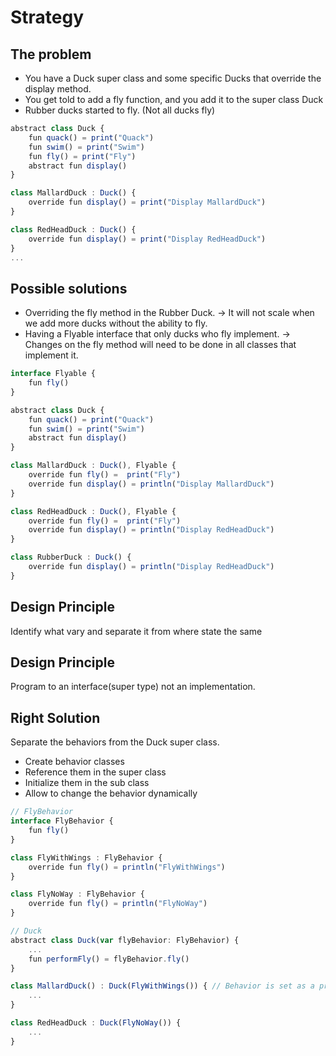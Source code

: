 # Strategy

## The problem
* You have a Duck super class and some specific Ducks that override the display method.
* You get told to add a fly function, and you add it to the super class Duck
* Rubber ducks started to fly. (Not all ducks fly) 

```js
abstract class Duck {
    fun quack() = print("Quack")
    fun swim() = print("Swim")
    fun fly() = print("Fly") 
    abstract fun display()
}

class MallardDuck : Duck() {
    override fun display() = print("Display MallardDuck")
}

class RedHeadDuck : Duck() {
    override fun display() = print("Display RedHeadDuck")
}
...
```
## Possible solutions
* Overriding the fly method in the Rubber Duck. -> It will not scale when we add more ducks without the ability to fly.
* Having a Flyable interface that only ducks who fly implement. -> Changes on the fly method will need to be done in all classes that implement it. 

```js
interface Flyable {
    fun fly()
}

abstract class Duck {
    fun quack() = print("Quack")
    fun swim() = print("Swim")
    abstract fun display()
}

class MallardDuck : Duck(), Flyable {
    override fun fly() =  print("Fly")
    override fun display() = println("Display MallardDuck")
}

class RedHeadDuck : Duck(), Flyable {
	override fun fly() =  print("Fly")
    override fun display() = println("Display RedHeadDuck")
}

class RubberDuck : Duck() {
    override fun display() = println("Display RedHeadDuck")
}
```

## Design Principle
Identify what vary and separate it from  where state the same

## Design Principle
Program to an interface(super type) not an implementation. 

## Right Solution
Separate the behaviors from the Duck super class.
* Create behavior classes
* Reference them in the super class
* Initialize them in the sub class
* Allow to change the behavior dynamically

```js
// FlyBehavior
interface FlyBehavior {
    fun fly()
}

class FlyWithWings : FlyBehavior {
    override fun fly() = println("FlyWithWings")
}

class FlyNoWay : FlyBehavior {
    override fun fly() = println("FlyNoWay")
}

// Duck
abstract class Duck(var flyBehavior: FlyBehavior) {
	...
    fun performFly() = flyBehavior.fly()
}

class MallardDuck() : Duck(FlyWithWings()) { // Behavior is set as a property 'default value'. Duck(flyBehavior = FlyWithWings()) 
	...
}

class RedHeadDuck : Duck(FlyNoWay()) {
	...
}


```

